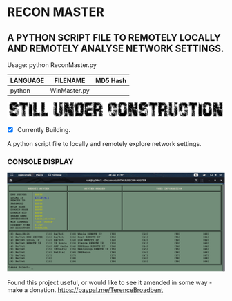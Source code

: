 # RECON MASTER
## A PYTHON SCRIPT FILE TO REMOTELY LOCALLY AND REMOTELY ANALYSE NETWORK SETTINGS.

Usage: python ReconMaster.py

| LANGUAGE  | FILENAME         | MD5 Hash                         |
|------     |------            | -------                          |
| python    | WinMaster.py     |                                  |
![Screenshot](picture2.png)

- [x] Currently Building.

A python script file to locally and remotely explore network settings.

### CONSOLE DISPLAY
![Screenshot](picture1.png)

Found this project useful, or would like to see it amended in some way - make a donation.
https://paypal.me/TerenceBroadbent

